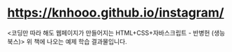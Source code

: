 https://knhooo.github.io/instagram/
=============
<코딩만 따라 해도 웹페이지가 만들어지는 HTML+CSS+자바스크립트 - 반병헌 (생능북스)>
위 책에 나오는 예제 학습 결과물입니다.
